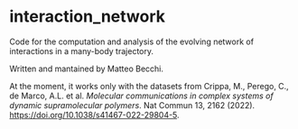 # interaction_network

Code for the computation and analysis of the evolving network of interactions in a many-body trajectory. 

Written and mantained by Matteo Becchi. 

At the moment, it works only with the datasets from Crippa, M., Perego, C., de Marco, A.L. et al. _Molecular communications in complex systems of dynamic supramolecular polymers_. Nat Commun 13, 2162 (2022). https://doi.org/10.1038/s41467-022-29804-5. 
